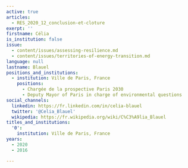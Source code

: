 ```yaml
---
active: true
articles:
  - RES_2020_12_conclusion-et-cloture
exerpt: ''
firstname: Célia
is_institution: false
issue:
  - content/issues/assessing-resilience.md
  - content/issues/territories-of-energy-transition.md
language: null
lastname: Blauel
positions_and_institutions:
  - institution: Ville de Paris, France
    positions:
      - Chargée de la prospective Paris 2030
      - Deputy Mayor of Paris in charge of environmental questions
social_channels:
  linkedin: https://fr.linkedin.com/in/celia-blauel
  twitter: '@Celia_Blauel'
  wikipedia: https://fr.wikipedia.org/wiki/C%C3%A9lia_Blauel
titles_and_institutions:
  '0':
    institution: Ville de Paris, France
years:
  - 2020
  - 2016

---
```

